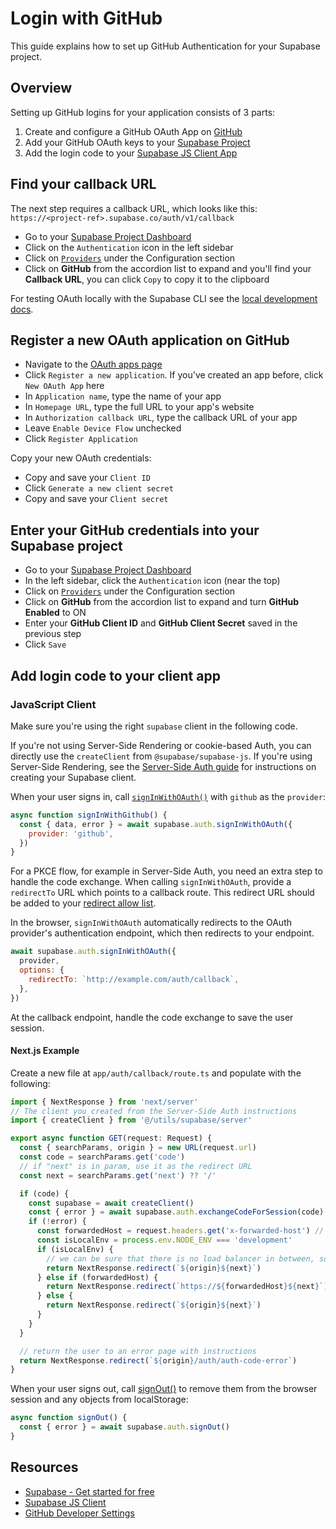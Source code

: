 # Login with GitHub

This guide explains how to set up GitHub Authentication for your Supabase project.

## Overview

Setting up GitHub logins for your application consists of 3 parts:

1. Create and configure a GitHub OAuth App on [GitHub](https://github.com/)
2. Add your GitHub OAuth keys to your [Supabase Project](https://supabase.com/dashboard)
3. Add the login code to your [Supabase JS Client App](https://github.com/supabase/supabase-js)

## Find your callback URL

The next step requires a callback URL, which looks like this: `https://<project-ref>.supabase.co/auth/v1/callback`

- Go to your [Supabase Project Dashboard](https://supabase.com/dashboard)
- Click on the `Authentication` icon in the left sidebar
- Click on [`Providers`](https://supabase.com/dashboard/project/_/auth/providers) under the Configuration section
- Click on **GitHub** from the accordion list to expand and you'll find your **Callback URL**, you can click `Copy` to copy it to the clipboard

For testing OAuth locally with the Supabase CLI see the [local development docs](https://supabase.com/docs/guides/cli/local-development#use-auth-locally).

## Register a new OAuth application on GitHub

- Navigate to the [OAuth apps page](https://github.com/settings/developers)
- Click `Register a new application`. If you've created an app before, click `New OAuth App` here
- In `Application name`, type the name of your app
- In `Homepage URL`, type the full URL to your app's website
- In `Authorization callback URL`, type the callback URL of your app
- Leave `Enable Device Flow` unchecked
- Click `Register Application`

Copy your new OAuth credentials:

- Copy and save your `Client ID`
- Click `Generate a new client secret`
- Copy and save your `Client secret`

## Enter your GitHub credentials into your Supabase project

- Go to your [Supabase Project Dashboard](https://supabase.com/dashboard)
- In the left sidebar, click the `Authentication` icon (near the top)
- Click on [`Providers`](https://supabase.com/dashboard/project/_/auth/providers) under the Configuration section
- Click on **GitHub** from the accordion list to expand and turn **GitHub Enabled** to ON
- Enter your **GitHub Client ID** and **GitHub Client Secret** saved in the previous step
- Click `Save`

## Add login code to your client app

### JavaScript Client

Make sure you're using the right `supabase` client in the following code.

If you're not using Server-Side Rendering or cookie-based Auth, you can directly use the `createClient` from `@supabase/supabase-js`. If you're using Server-Side Rendering, see the [Server-Side Auth guide](https://supabase.com/docs/guides/auth/server-side/creating-a-client) for instructions on creating your Supabase client.

When your user signs in, call [`signInWithOAuth()`](https://supabase.com/docs/reference/javascript/auth-signinwithoauth) with `github` as the `provider`:

```javascript
async function signInWithGithub() {
  const { data, error } = await supabase.auth.signInWithOAuth({
    provider: 'github',
  })
}
```

For a PKCE flow, for example in Server-Side Auth, you need an extra step to handle the code exchange. When calling `signInWithOAuth`, provide a `redirectTo` URL which points to a callback route. This redirect URL should be added to your [redirect allow list](https://supabase.com/docs/guides/auth/redirect-urls).

In the browser, `signInWithOAuth` automatically redirects to the OAuth provider's authentication endpoint, which then redirects to your endpoint.

```javascript
await supabase.auth.signInWithOAuth({
  provider,
  options: {
    redirectTo: `http://example.com/auth/callback`,
  },
})
```

At the callback endpoint, handle the code exchange to save the user session.

#### Next.js Example

Create a new file at `app/auth/callback/route.ts` and populate with the following:

```typescript
import { NextResponse } from 'next/server'
// The client you created from the Server-Side Auth instructions
import { createClient } from '@/utils/supabase/server'

export async function GET(request: Request) {
  const { searchParams, origin } = new URL(request.url)
  const code = searchParams.get('code')
  // if "next" is in param, use it as the redirect URL
  const next = searchParams.get('next') ?? '/'

  if (code) {
    const supabase = await createClient()
    const { error } = await supabase.auth.exchangeCodeForSession(code)
    if (!error) {
      const forwardedHost = request.headers.get('x-forwarded-host') // original origin before load balancer
      const isLocalEnv = process.env.NODE_ENV === 'development'
      if (isLocalEnv) {
        // we can be sure that there is no load balancer in between, so no need to watch for X-Forwarded-Host
        return NextResponse.redirect(`${origin}${next}`)
      } else if (forwardedHost) {
        return NextResponse.redirect(`https://${forwardedHost}${next}`)
      } else {
        return NextResponse.redirect(`${origin}${next}`)
      }
    }
  }

  // return the user to an error page with instructions
  return NextResponse.redirect(`${origin}/auth/auth-code-error`)
}
```

When your user signs out, call [signOut()](https://supabase.com/docs/reference/javascript/auth-signout) to remove them from the browser session and any objects from localStorage:

```javascript
async function signOut() {
  const { error } = await supabase.auth.signOut()
}
```

## Resources

- [Supabase - Get started for free](https://supabase.com/)
- [Supabase JS Client](https://github.com/supabase/supabase-js)
- [GitHub Developer Settings](https://github.com/settings/developers)
